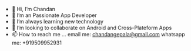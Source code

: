- 👋 Hi, I’m Chandan 
- 👀 I’m an Passionate App Developer
- 🌱 I’m always learning new technology
- 💞️ I’m looking to collaborate on Android and Cross-Plateform Apps
- 📫 How to reach me ...
email me: chandangepala@gmail.com
whatsapp me: +919509952931

<!---
Chandangepala/Chandangepala is a ✨ special ✨ repository because its `README.md` (this file) appears on your GitHub profile.
You can click the Preview link to take a look at your changes.
--->
